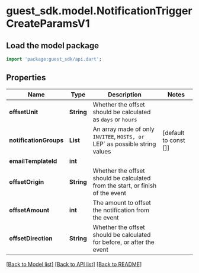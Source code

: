 # guest_sdk.model.NotificationTriggerCreateParamsV1

## Load the model package
```dart
import 'package:guest_sdk/api.dart';
```

## Properties
Name | Type | Description | Notes
------------ | ------------- | ------------- | -------------
**offsetUnit** | **String** | Whether the offset should be calculated as `days` or `hours` | 
**notificationGroups** | **List<String>** | An array made of only `INVITEE`, `HOSTS, or `LEP` as possible string values | [default to const []]
**emailTemplateId** | **int** |  | 
**offsetOrigin** | **String** | Whether the offset should be calculated from the start, or finish of the event | 
**offsetAmount** | **int** | The amount to offset the notification from the event | 
**offsetDirection** | **String** | Whether the offset should be calculated for before, or after the event | 

[[Back to Model list]](../README.md#documentation-for-models) [[Back to API list]](../README.md#documentation-for-api-endpoints) [[Back to README]](../README.md)


